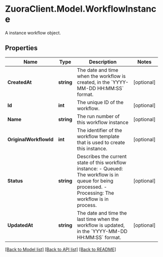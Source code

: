 # ZuoraClient.Model.WorkflowInstance
A instance workflow object.

## Properties

Name | Type | Description | Notes
------------ | ------------- | ------------- | -------------
**CreatedAt** | **string** | The date and time when the workflow is created, in the &#x60;YYYY-MM-DD HH:MM:SS&#x60; format.  | [optional] 
**Id** | **int** | The unique ID of the workflow.  | [optional] 
**Name** | **string** | The run number of this workflow instance  | [optional] 
**OriginalWorkflowId** | **int** | The identifier of the workflow template that is used to create this instance.  | [optional] 
**Status** | **string** | Describes the current state of this workflow instance:   - Queued: The workflow is in queue for being processed.   - Processing: The workflow is in process.  | [optional] 
**UpdatedAt** | **string** | The date and time the last time when the workflow is updated, in the &#x60;YYYY-MM-DD HH:MM:SS&#x60; format.  | [optional] 

[[Back to Model list]](../README.md#documentation-for-models) [[Back to API list]](../README.md#documentation-for-api-endpoints) [[Back to README]](../README.md)

